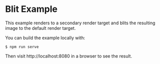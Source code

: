 # Blit Example

This example renders to a secondary render target and blits the resulting image to the default 
render target.

You can build the example locally with:

```
$ npm run serve
```

Then visit http://localhost:8080 in a browser to see the result.
